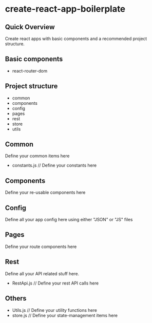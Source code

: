 # create-react-app-boilerplate

## Quick Overview
Create react apps with basic components and a recommended project structure.

## Basic components
- react-router-dom

## Project structure
- common
- components
- config
- pages
- rest
- store
- utils

## Common
Define your common items here
- constants.js // Define your constants here

## Components
Define your re-usable components here

## Config
Define all your app config here using either "JSON" or "JS" files

## Pages
Define your route components here

## Rest
Define all your API related stuff here.
- RestApi.js // Define your rest API calls here

## Others
- Utils.js // Define your utility functions here
- store.js // Define your state-management items here
